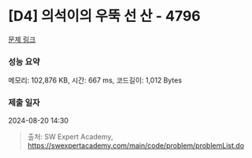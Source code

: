 # [D4] 의석이의 우뚝 선 산 - 4796 

[문제 링크](https://swexpertacademy.com/main/code/problem/problemDetail.do?contestProbId=AWS2h6AKBCoDFAVT) 

### 성능 요약

메모리: 102,876 KB, 시간: 667 ms, 코드길이: 1,012 Bytes

### 제출 일자

2024-08-20 14:30



> 출처: SW Expert Academy, https://swexpertacademy.com/main/code/problem/problemList.do